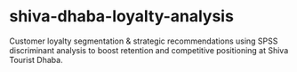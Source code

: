 # shiva-dhaba-loyalty-analysis
Customer loyalty segmentation &amp; strategic recommendations using SPSS discriminant analysis to boost retention and competitive positioning at Shiva Tourist Dhaba.
